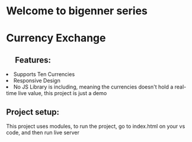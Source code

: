 <h1>Welcome to bigenner series</h1>
<h1>Currency Exchange</h1>
<ul><h2>Features:</h2></ul>
<li>Supports Ten Currencies</li>
<li>Responsive Design</li>
<li>No JS Library is including, meaning the currencies doesn't hold a real-time live value, this project is just a demo</li>
<h2>Project setup:</h2>
This project uses modules, to run the project, go to index.html on your vs code, and then run live server
